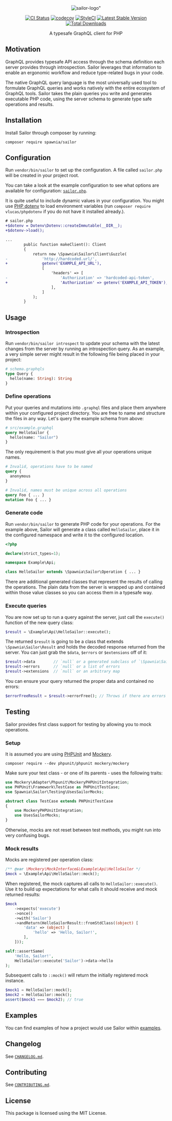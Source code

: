 <div align="center">
  <img src="sailor.png" alt=sailor-logo">
</div>

<div align="center">

[![CI Status](https://github.com/spawnia/sailor/workflows/Continuous%20Integration/badge.svg)](https://github.com/spawnia/sailor/actions)
[![codecov](https://codecov.io/gh/spawnia/sailor/branch/master/graph/badge.svg)](https://codecov.io/gh/spawnia/sailor)
[![StyleCI](https://github.styleci.io/repos/207396174/shield?branch=master)](https://github.styleci.io/repos/207396174)
[![Latest Stable Version](https://poser.pugx.org/spawnia/sailor/v/stable)](https://packagist.org/packages/spawnia/sailor)
[![Total Downloads](https://poser.pugx.org/spawnia/sailor/downloads)](https://packagist.org/packages/spawnia/sailor)

A typesafe GraphQL client for PHP

</div>

## Motivation

GraphQL provides typesafe API access through the schema definition each
server provides through introspection. Sailor leverages that information
to enable an ergonomic workflow and reduce type-related bugs in your code.

The native GraphQL query language is the most universally used tool to formulate
GraphQL queries and works natively with the entire ecosystem of GraphQL tools.
Sailor takes the plain queries you write and generates executable PHP code,
using the server schema to generate type safe operations and results.

## Installation

Install Sailor through composer by running:

    composer require spawnia/sailor

## Configuration

Run `vendor/bin/sailor` to set up the configuration.
A file called `sailor.php` will be created in your project root.

You can take a look at the example configuration to see what options
are available for configuration: [`sailor.php`](sailor.php).

It is quite useful to include dynamic values in your configuration.
You might use [PHP dotenv](https://github.com/vlucas/phpdotenv) to load
environment variables (run `composer require vlucas/phpdotenv` if you do not have it installed already.).

```diff
# sailor.php
+$dotenv = Dotenv\Dotenv::createImmutable(__DIR__);
+$dotenv->load();

...
        public function makeClient(): Client
        {
            return new \Spawnia\Sailor\Client\Guzzle(
-               'http://hardcoded.url/',
+               getenv('EXAMPLE_API_URL'),
                [
                    'headers' => [
-                       'Authorization' => 'hardcoded-api-token',
+                       'Authorization' => getenv('EXAMPLE_API_TOKEN'),
                    ],
                ]
            );
        }
```

## Usage

### Introspection

Run `vendor/bin/sailor introspect` to update your schema with the latest changes
from the server by running an introspection query. As an example, a very simple
server might result in the following file being placed in your project:

```graphql
# schema.graphqls
type Query {
  hello(name: String): String
}
```

### Define operations

Put your queries and mutations into `.graphql` files and place them anywhere within your
configured project directory. You are free to name and structure the files in any way.
Let's query the example schema from above:

```graphql
# src/example.graphql
query HelloSailor {
  hello(name: "Sailor")
}
```

The only requirement is that you must give all your operations unique names.

```graphql
# Invalid, operations have to be named
query {
  anonymous
}

# Invalid, names must be unique across all operations
query Foo { ... }
mutation Foo { ... }
```

### Generate code

Run `vendor/bin/sailor` to generate PHP code for your operations.
For the example above, Sailor will generate a class called `HelloSailor`,
place it in the configured namespace and write it to the configured location.

```php
<?php

declare(strict_types=1);

namespace Example\Api;

class HelloSailor extends \Spawnia\Sailor\Operation { ... }
```

There are additional generated classes that represent the results of calling
the operations. The plain data from the server is wrapped up and contained
within those value classes so you can access them in a typesafe way.

### Execute queries

You are now set up to run a query
against the server, just call the `execute()` function of the new query class:

```php
$result = \Example\Api\HelloSailor::execute();
```

The returned `$result` is going to be a class that extends `\Spawnia\Sailor\Result` and
holds the decoded response returned from the server. You can just grab the `$data`, `$errors`
or `$extensions` off of it:

```php
$result->data        // `null` or a generated subclass of `\Spawnia\Sailor\TypedObject`
$result->errors      // `null` or a list of errors
$result->extensions  // `null` or an arbitrary map
```

You can ensure your query returned the proper data and contained no errors:

```php
$errorFreeResult = $result->errorFree(); // Throws if there are errors
```

## Testing

Sailor provides first class support for testing by allowing you to mock operations.

### Setup

It is assumed you are using [PHPUnit](https://phpunit.de/) and [Mockery](http://docs.mockery.io/en/latest/).

    composer require --dev phpunit/phpunit mockery/mockery

Make sure your test class - or one of its parents - uses the following traits:

```php
use Mockery\Adapter\Phpunit\MockeryPHPUnitIntegration;
use PHPUnit\Framework\TestCase as PHPUnitTestCase;
use Spawnia\Sailor\Testing\UsesSailorMocks;

abstract class TestCase extends PHPUnitTestCase
{
    use MockeryPHPUnitIntegration;
    use UsesSailorMocks;
}
```

Otherwise, mocks are not reset between test methods, you might run into very confusing bugs.

### Mock results

Mocks are registered per operation class:

```php
/** @var \Mockery\MockInterface&\Example\Api\HelloSailor */
$mock = \Example\Api\HelloSailor::mock();
```

When registered, the mock captures all calls to `HelloSailor::execute()`.
Use it to build up expectations for what calls it should receive and mock returned results:

```php
$mock
    ->expects('execute')
    ->once()
    ->with('Sailor')
    ->andReturn(HelloSailorResult::fromStdClass((object) [
        'data' => (object) [
            'hello' => 'Hello, Sailor!',
        ],
    ]));

self::assertSame(
    'Hello, Sailor!',
    HelloSailor::execute('Sailor')->data->hello
);
```

Subsequent calls to `::mock()` will return the initially registered mock instance.

```php
$mock1 = HelloSailor::mock();
$mock2 = HelloSailor::mock();
assert($mock1 === $mock2); // true
```

## Examples

You can find examples of how a project would use Sailor within [examples](examples).

## Changelog

See [`CHANGELOG.md`](CHANGELOG.md).

## Contributing

See [`CONTRIBUTING.md`](CONTRIBUTING.md).

## License

This package is licensed using the MIT License.
